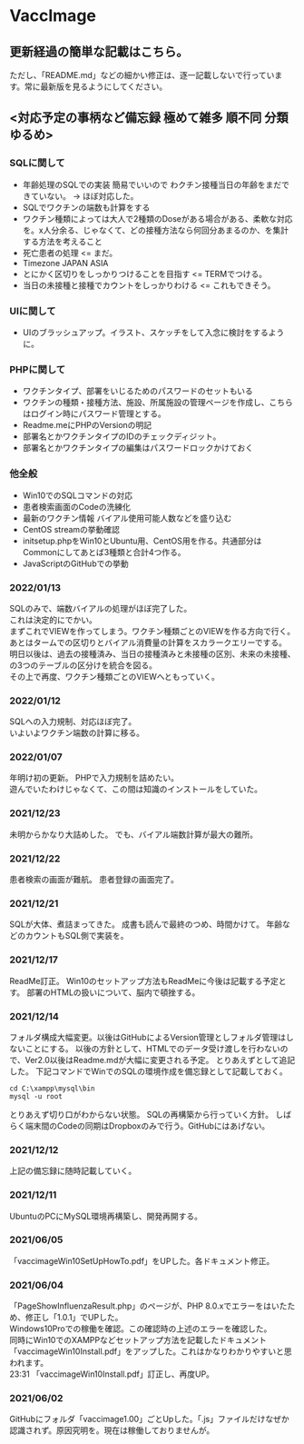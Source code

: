 # VaccImage
## 更新経過の簡単な記載はこちら。
ただし、「README.md」などの細かい修正は、逐一記載しないで行っています。常に最新版を見るようにしてください。

## <対応予定の事柄など備忘録 極めて雑多 順不同 分類ゆるめ>
### SQLに関して
- 年齢処理のSQLでの実装 簡易でいいので わクチン接種当日の年齢をまだできていない。 -> ほぼ対応した。
- SQLでワクチンの端数も計算をする
- ワクチン種類によっては大人で2種類のDoseがある場合がある、柔軟な対応を。x人分余る、じゃなくて、どの接種方法なら何回分あまるのか、を集計する方法を考えること
- 死亡患者の処理 <= まだ。
- Timezone JAPAN ASIA
- とにかく区切りをしっかりつけることを目指す <= TERMでつける。
- 当日の未接種と接種でカウントをしっかりわける <= これもできそう。

### UIに関して
- UIのブラッシュアップ。イラスト、スケッチをして入念に検討をするように。

### PHPに関して
- ワクチンタイプ、部署をいじるためのパスワードのセットもいる
- ワクチンの種類・接種方法、施設、所属施設の管理ページを作成し、こちらはログイン時にパスワード管理とする。
- Readme.meにPHPのVersionの明記
- 部署名とかワクチンタイプのIDのチェックディジット。
- 部署名とかワクチンタイプの編集はパスワードロックかけておく


### 他全般
- Win10でのSQLコマンドの対応
- 患者検索画面のCodeの洗練化
- 最新のワクチン情報 バイアル使用可能人数などを盛り込む
- CentOS streamの挙動確認
- initsetup.phpをWin10とUbuntu用、CentOS用を作る。共通部分はCommonにしてあとば3種類と合計4つ作る。
- JavaScriptのGitHubでの挙動

### 2022/01/13
SQLのみで、端数バイアルの処理がほぼ完了した。  
これは決定的にでかい。  
まずこれでVIEWを作ってしまう。ワクチン種類ごとのVIEWを作る方向で行く。  
あとはタームでの区切りとバイアル消費量の計算をスカラークエリーでする。  
明日以後は、過去の接種済み、当日の接種済みと未接種の区別、未来の未接種、の3つのテーブルの区分けを統合を図る。  
その上で再度、ワクチン種類ごとのVIEWへともっていく。

### 2022/01/12
SQLへの入力規制、対応ほぼ完了。  
いよいよワクチン端数の計算に移る。  

### 2022/01/07
年明け初の更新。 
PHPで入力規制を詰めたい。  
遊んでいたわけじゃなくて、この間は知識のインストールをしていた。

### 2021/12/23
未明からかなり大詰めした。
でも、バイアル端数計算が最大の難所。

### 2021/12/22
患者検索の画面が難航。
患者登録の画面完了。

### 2021/12/21
SQLが大体、煮詰まってきた。
成書も読んで最終のつめ、時間かけて。
年齢などのカウントもSQL側で実装を。

### 2021/12/17
ReadMe訂正。 
Win10のセットアップ方法もReadMeに今後は記載する予定とす。
部署のHTMLの扱いについて、脳内で頓挫する。



### 2021/12/14
フォルダ構成大幅変更。以後はGitHubによるVersion管理としフォルダ管理はしないことにする。
以後の方針として、HTMLでのデータ受け渡しを行わないので、Ver2.0以後はReadme.mdが大幅に変更される予定。
とりあえずとして追記した。
下記コマンドでWinでのSQLの環境作成を備忘録として記載しておく。

```
cd C:\xampp\mysql\bin
mysql -u root
```
とりあえず切り口がわからない状態。
SQLの再構築から行っていく方針。
しばらく端末間のCodeの同期はDropboxのみで行う。GitHubにはあげない。

### 2021/12/12
上記の備忘録に随時記載していく。

### 2021/12/11
UbuntuのPCにMySQL環境再構築し、開発再開する。

### 2021/06/05
「vaccimageWin10SetUpHowTo.pdf」をUPした。各ドキュメント修正。

### 2021/06/04
「PageShowInfluenzaResult.php」のページが、PHP 8.0.xでエラーをはいたため、修正し「1.0.1」でUPした。  
Windows10Proでの稼働を確認。この確認時の上述のエラーを確認した。  
同時にWin10でのXAMPPなどセットアップ方法を記載したドキュメント「vaccimageWin10Install.pdf」をアップした。これはかなりわかりやすいと思われます。  
23:31 「vaccimageWin10Install.pdf」訂正し、再度UP。

### 2021/06/02
GitHubにフォルダ「vaccimage1.00」ごとUpした。「.js」ファイルだけなぜか認識されず。原因究明を。現在は稼働しておりませんが。
